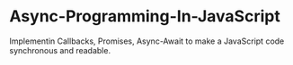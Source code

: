 # Async-Programming-In-JavaScript
Implementin Callbacks, Promises, Async-Await to make a JavaScript code synchronous and readable.
